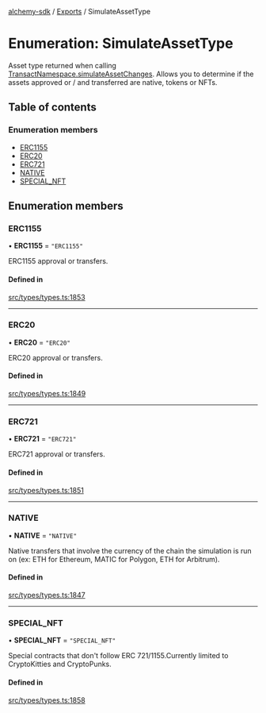 [alchemy-sdk](../README.md) / [Exports](../modules.md) / SimulateAssetType

# Enumeration: SimulateAssetType

Asset type returned when calling [TransactNamespace.simulateAssetChanges](../classes/TransactNamespace.md#simulateassetchanges).
Allows you to determine if the assets approved or / and transferred are
native, tokens or NFTs.

## Table of contents

### Enumeration members

- [ERC1155](SimulateAssetType.md#erc1155)
- [ERC20](SimulateAssetType.md#erc20)
- [ERC721](SimulateAssetType.md#erc721)
- [NATIVE](SimulateAssetType.md#native)
- [SPECIAL\_NFT](SimulateAssetType.md#special_nft)

## Enumeration members

### ERC1155

• **ERC1155** = `"ERC1155"`

ERC1155 approval or transfers.

#### Defined in

[src/types/types.ts:1853](https://github.com/alchemyplatform/alchemy-sdk-js/blob/e62e5c7/src/types/types.ts#L1853)

___

### ERC20

• **ERC20** = `"ERC20"`

ERC20 approval or transfers.

#### Defined in

[src/types/types.ts:1849](https://github.com/alchemyplatform/alchemy-sdk-js/blob/e62e5c7/src/types/types.ts#L1849)

___

### ERC721

• **ERC721** = `"ERC721"`

ERC721 approval or transfers.

#### Defined in

[src/types/types.ts:1851](https://github.com/alchemyplatform/alchemy-sdk-js/blob/e62e5c7/src/types/types.ts#L1851)

___

### NATIVE

• **NATIVE** = `"NATIVE"`

Native transfers that involve the currency of the chain the simulation is
run on (ex: ETH for Ethereum, MATIC for Polygon, ETH for Arbitrum).

#### Defined in

[src/types/types.ts:1847](https://github.com/alchemyplatform/alchemy-sdk-js/blob/e62e5c7/src/types/types.ts#L1847)

___

### SPECIAL\_NFT

• **SPECIAL\_NFT** = `"SPECIAL_NFT"`

Special contracts that don't follow ERC 721/1155.Currently limited to
CryptoKitties and CryptoPunks.

#### Defined in

[src/types/types.ts:1858](https://github.com/alchemyplatform/alchemy-sdk-js/blob/e62e5c7/src/types/types.ts#L1858)

